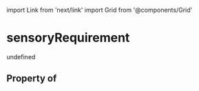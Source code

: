 import Link from 'next/link'
import Grid from '@components/Grid'

# sensoryRequirement

undefined

## Property of



